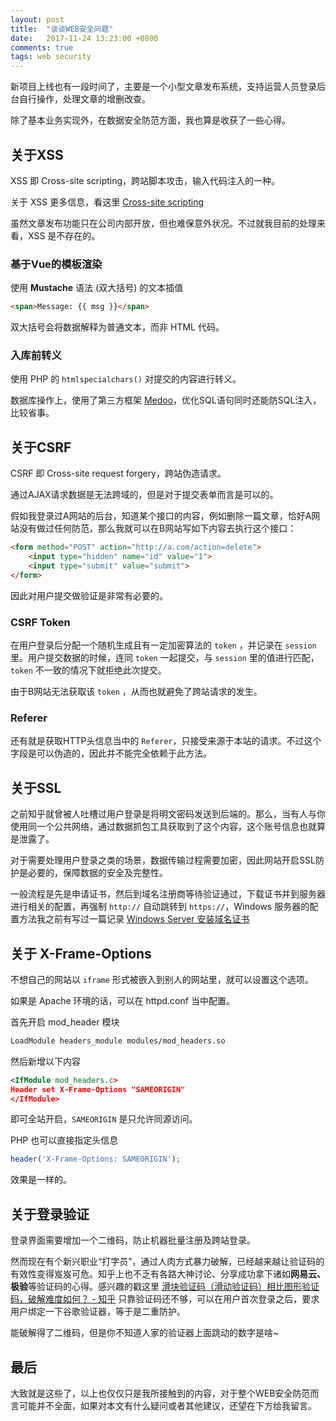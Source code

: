 ```yaml
---
layout: post
title:  "谈谈WEB安全问题"
date:   2017-11-24 13:23:00 +0800
comments: true
tags: web security
---
```


新项目上线也有一段时间了，主要是一个小型文章发布系统，支持运营人员登录后台自行操作，处理文章的增删改查。

除了基本业务实现外，在数据安全防范方面，我也算是收获了一些心得。

## 关于XSS

XSS 即 Cross-site scripting，跨站脚本攻击，输入代码注入的一种。

关于 XSS 更多信息，看这里 [Cross-site scripting](https://en.wikipedia.org/wiki/Cross-site_scripting)

虽然文章发布功能只在公司内部开放，但也难保意外状况。不过就我目前的处理来看，XSS 是不存在的。

### 基于Vue的模板渲染

使用 **Mustache** 语法 (双大括号) 的文本插值

```html
<span>Message: {{ msg }}</span>
```

双大括号会将数据解释为普通文本，而非 HTML 代码。

### 入库前转义

使用 PHP 的 `htmlspecialchars()` 对提交的内容进行转义。

数据库操作上，使用了第三方框架 [Medoo](https://medoo.in/)，优化SQL语句同时还能防SQL注入，比较省事。

## 关于CSRF

CSRF 即 Cross-site request forgery，跨站伪造请求。

通过AJAX请求数据是无法跨域的，但是对于提交表单而言是可以的。

假如我登录过A网站的后台，知道某个接口的内容，例如删除一篇文章，恰好A网站没有做过任何防范，那么我就可以在B网站写如下内容去执行这个接口：

```html
<form method="POST" action="http://a.com/action=delete">
	<input type="hidden" name="id" value="1">
	<input type="submit" value="submit">
</form>
```

因此对用户提交做验证是非常有必要的。

### CSRF Token
在用户登录后分配一个随机生成且有一定加密算法的 `token` ，并记录在 `session` 里。用户提交数据的时候，连同 `token` 一起提交，与 `session` 里的值进行匹配，`token` 不一致的情况下就拒绝此次提交。

由于B网站无法获取该 `token` ，从而也就避免了跨站请求的发生。

### Referer

还有就是获取HTTP头信息当中的 `Referer`，只接受来源于本站的请求。不过这个字段是可以伪造的，因此并不能完全依赖于此方法。

## 关于SSL

之前知乎就曾被人吐槽过用户登录是将明文密码发送到后端的。那么，当有人与你使用同一个公共网络，通过数据抓包工具获取到了这个内容，这个账号信息也就算是泄露了。

对于需要处理用户登录之类的场景，数据传输过程需要加密，因此网站开启SSL防护是必要的，保障数据的安全及完整性。

一般流程是先是申请证书，然后到域名注册商等待验证通过，下载证书并到服务器进行相关的配置，再强制 `http://` 自动跳转到 `https://`，Windows 服务器的配置方法我之前有写过一篇记录 [Windows Server 安装域名证书](/2017/10/windows-server-ssl)

## 关于 X-Frame-Options

不想自己的网站以 `iframe` 形式被嵌入到别人的网站里，就可以设置这个选项。

如果是 Apache 环境的话，可以在 httpd.conf 当中配置。

首先开启 mod_header 模块

```xml
LoadModule headers_module modules/mod_headers.so
```
然后新增以下内容

```xml
<IfModule mod_headers.c>
Header set X-Frame-Options "SAMEORIGIN"
</IfModule>
```

即可全站开启，`SAMEORIGIN` 是只允许同源访问。

PHP 也可以直接指定头信息

```php
header('X-Frame-Options: SAMEORIGIN');
```

效果是一样的。

## 关于登录验证

登录界面需要增加一个二维码，防止机器批量注册及跨站登录。

然而现在有个新兴职业“打字员”，通过人肉方式暴力破解，已经越来越让验证码的有效性变得岌岌可危。知乎上也不乏有各路大神讨论、分享成功拿下诸如**网易云、极验**等验证码的心得。感兴趣的戳这里 [滑块验证码（滑动验证码）相比图形验证码，破解难度如何？ - 知乎](https://www.zhihu.com/question/32209043)
只靠验证码还不够，可以在用户首次登录之后，要求用户绑定一下谷歌验证器，等于是二重防护。

能破解得了二维码，但是你不知道人家的验证器上面跳动的数字是啥~

## 最后

大致就是这些了，以上也仅仅只是我所接触到的内容，对于整个WEB安全防范而言可能并不全面，如果对本文有什么疑问或者其他建议，还望在下方给我留言。
